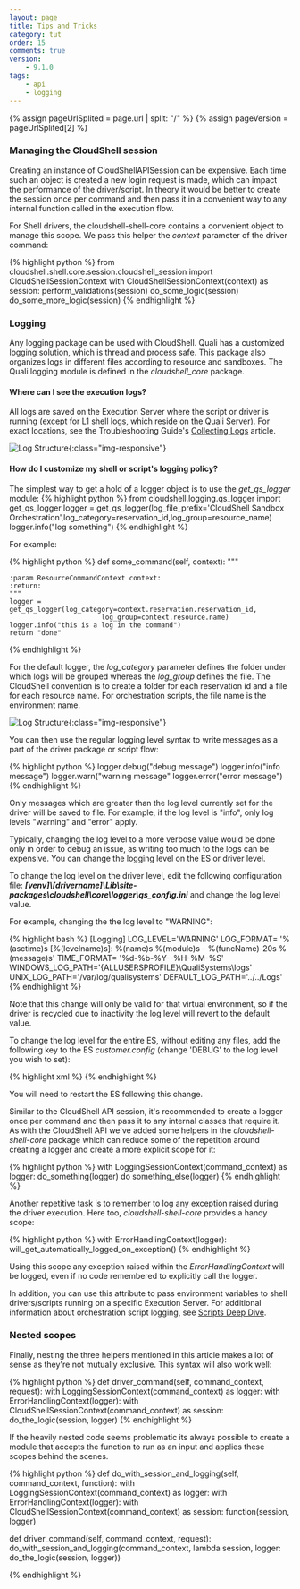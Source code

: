 ```yaml
---
layout: page
title: Tips and Tricks
category: tut
order: 15
comments: true
version:
    - 9.1.0
tags:
    - api
    - logging
---
```


{% assign pageUrlSplited = page.url | split: "/" %}
{% assign pageVersion = pageUrlSplited[2] %}

### Managing the CloudShell session

Creating an instance of CloudShellAPISession can be expensive. Each time such an object is created
a new login request is made, which can impact the performance of the driver/script. In theory
it would be better to create the session once per command and then pass it in a convenient way
to any internal function called in the execution flow.

For Shell drivers, the cloudshell-shell-core contains a convenient object to manage this scope.
We pass this helper the _context_ parameter of the driver command:

{% highlight python %}
from cloudshell.shell.core.session.cloudshell_session import CloudShellSessionContext
with CloudShellSessionContext(context) as session:
         perform_validations(session)
         do_some_logic(session)
         do_some_more_logic(session)
{% endhighlight %}

### Logging

Any logging package can be used with CloudShell. Quali has a customized logging solution, which is thread and process safe. This package also organizes logs in different files according to resource and sandboxes. The Quali logging module is defined in the _cloudshell_core_ package.

#### Where can I see the execution logs?

All logs are saved on the Execution Server where the script or driver is running (except for L1 shell logs, which reside on the Quali Server). For exact locations, see the Troubleshooting Guide's <a href="http://help.quali.com/doc/9.0/Troubleshooting/Content/Troubleshooting/Collecting-logs.htm" target="_blank">Collecting Logs</a> article.

![Log Structure]({{site.baseurl}}/assets/logging-inventory-shells.png){:class="img-responsive"}

#### How do I customize my shell or script's logging policy?

The simplest way to get a hold of a logger object is to use the _get_qs_logger_ module:
{% highlight python %}
from cloudshell.logging.qs_logger import get_qs_logger
logger = get_qs_logger(log_file_prefix='CloudShell Sandbox Orchestration',log_category=reservation_id,log_group=resource_name)
logger.info("log something")
{% endhighlight %}

For example:

{% highlight python %}
def some_command(self, context):
    """

    :param ResourceCommandContext context:
    :return:
    """
    logger = get_qs_logger(log_category=context.reservation.reservation_id,
                           log_group=context.resource.name)
    logger.info("this is a log in the command")
    return "done"
{% endhighlight %}

For the default logger, the _log_category_ parameter defines the folder under which logs will be grouped
whereas the _log_group_ defines the file. The CloudShell convention is to create a folder for each
reservation id and a file for each resource name. For orchestration scripts, the file name
is the environment name.

![Log Structure]({{site.baseurl}}/assets/log_structure.png){:class="img-responsive"}

You can then use the regular logging level syntax to write messages as a part of the driver
package or script flow:

{% highlight python %}
logger.debug("debug message")
logger.info("info message")
logger.warn("warning message"
logger.error("error message")
{% endhighlight %}

Only messages which are greater than the log level currently set for the driver will be saved to file. For example, if the log level is "info", only log levels "warning" and "error" apply.

Typically, changing the log level to a more verbose value would be done only in order to debug an issue, as
writing too much to the logs can be expensive. You can change the logging level on the ES or driver level.

To change the log level on the driver level, edit the following configuration file:
**_[venv]\\[drivername]\\Lib\\site-packages\\cloudshell\\core\\logger\qs_config.ini_** and change the
log level value. 

For example, changing the the log level to "WARNING":

{% highlight bash %}
[Logging]
LOG_LEVEL='WARNING'
LOG_FORMAT= '%(asctime)s [%(levelname)s]: %(name)s %(module)s - %(funcName)-20s %(message)s'
TIME_FORMAT= '%d-%b-%Y--%H-%M-%S'
WINDOWS_LOG_PATH='{ALLUSERSPROFILE}\QualiSystems\logs'
UNIX_LOG_PATH='/var/log/qualisystems'
DEFAULT_LOG_PATH='../../Logs'
{% endhighlight %}

Note that this change will only be valid for that virtual environment, so if the driver
is recycled due to inactivity the log level will revert to the default value.

To change the log level for the entire ES, without editing any files, add the following key to the ES
_customer.config_ (change 'DEBUG' to the log level you wish to set):

{% highlight xml %}
<add key="DefaultPythonEnvrionmentVariables" value="LOG_LEVEL=DEBUG"/>
{% endhighlight %}

You will need to restart the ES following this change.

Similar to the CloudShell API session, it's recommended to create a logger once per command and then pass it
to any internal classes that require it. As with the CloudShell API we've added some helpers in the _cloudshell-shell-core_
package which can reduce some of the repetition around creating a logger and create a more explicit scope for it:

{% highlight python %}
with LoggingSessionContext(command_context) as logger:
    do_something(logger)
    do something_else(logger)
{% endhighlight %}

Another repetitive task is to remember to log any exception raised during the driver execution. Here too,
_cloudshell-shell-core_ provides a handy scope:

{% highlight python %}
with ErrorHandlingContext(logger):
    will_get_automatically_logged_on_exception()
{% endhighlight %}

Using this scope any exception raised within the _ErrorHandlingContext_ will be logged, even if no code remembered
to explicitly call the logger.

In addition, you can use this attribute to pass environment variables to shell drivers/scripts running on a specific Execution Server. For additional information about orchestration script logging, see [Scripts Deep Dive]({{site.baseurl}}/orchestration/{{pageVersion}}/scripts-deep-dive.html).

### Nested scopes

Finally, nesting the three helpers mentioned in this article makes a lot of sense as they're not mutually exclusive.
This syntax will also work well:

{% highlight python %}
def driver_command(self, command_context, request):
    with LoggingSessionContext(command_context) as logger:
        with ErrorHandlingContext(logger):
            with CloudShellSessionContext(command_context) as session:
                do_the_logic(session, logger)
{% endhighlight %}

If the heavily nested code seems problematic its always possible to create a module that accepts the function to
run as an input and applies these scopes behind the scenes.


{% highlight python %}
def do_with_session_and_logging(self, command_context, function):
    with LoggingSessionContext(command_context) as logger:
        with ErrorHandlingContext(logger):
            with CloudShellSessionContext(command_context) as session:
                function(session, logger)

def driver_command(self, command_context, request):
    do_with_session_and_logging(command_context,
                                lambda session, logger: do_the_logic(session, logger))

{% endhighlight %}
